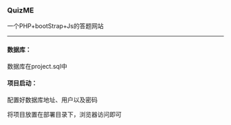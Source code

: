 ### QuizME

一个PHP+bootStrap+Js的答题网站

------

#### 数据库：

数据库在project.sql中

#### 项目启动：

配置好数据库地址、用户以及密码

将项目放置在部署目录下，浏览器访问即可
